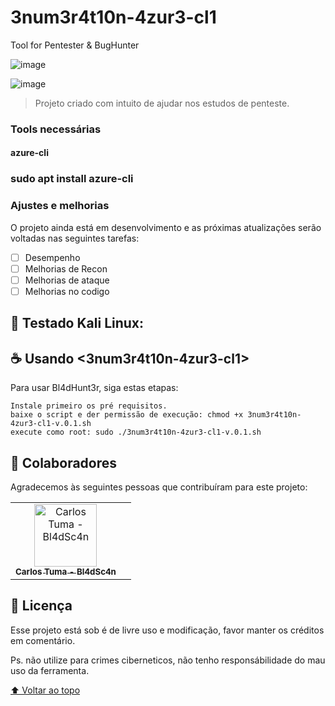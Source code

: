 # 3num3r4t10n-4zur3-cl1

Tool for Pentester & BugHunter

![image](https://user-images.githubusercontent.com/13341724/213820539-9988317f-f350-4b83-8dc6-c3fc2b7a4fa0.png)


![image](https://user-images.githubusercontent.com/13341724/213820631-11a671bd-cc5c-4459-a591-89002a8abccd.png)

<!---<img src="bl4dsc4n.jpge" alt="bl4dsc4n"--->


> Projeto criado com intuito de ajudar nos estudos de penteste.


### Tools necessárias
#### azure-cli

### sudo apt install azure-cli

### Ajustes e melhorias

O projeto ainda está em desenvolvimento e as próximas atualizações serão voltadas nas seguintes tarefas:

- [ ] Desempenho
- [ ] Melhorias de Recon 
- [ ] Melhorias de ataque
- [ ] Melhorias no codigo

## 🚀 Testado Kali Linux:

## ☕ Usando <3num3r4t10n-4zur3-cl1>

Para usar Bl4dHunt3r, siga estas etapas:

```
Instale primeiro os pré requisitos.
baixe o script e der permissão de execução: chmod +x 3num3r4t10n-4zur3-cl1-v.0.1.sh 
execute como root: sudo ./3num3r4t10n-4zur3-cl1-v.0.1.sh
```

## 🤝 Colaboradores

Agradecemos às seguintes pessoas que contribuíram para este projeto:

<table>
  <tr>
    <td align="center">
      <a href="#">
        <img src="bl4dsc4n.jpeg" width="100px;" alt="Carlos Tuma - Bl4dSc4n"/><br>
        <sub>
          <b>Carlos Tuma - Bl4dSc4n</b>
        </sub>
      </a>
    </td>
    <td align="center">
  </tr>
</table>


## 📝 Licença

Esse projeto está sob é de livre uso e modificação, favor manter os créditos em comentário.
 
Ps. não utilize para crimes ciberneticos, não tenho responsábilidade do mau uso da ferramenta.

[⬆ Voltar ao topo](#nome-do-projeto)<br>
